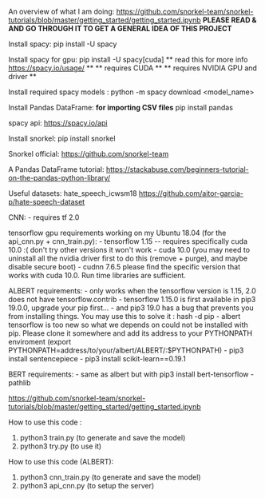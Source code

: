 An overview of what I am doing:
    https://github.com/snorkel-team/snorkel-tutorials/blob/master/getting_started/getting_started.ipynb
    **PLEASE READ & AND GO THROUGH IT TO GET A GENERAL IDEA OF THIS PROJECT**

Install spacy:
    pip install -U spacy

Install spacy for gpu:
    pip install -U spacy[cuda]
    ** read this for more info https://spacy.io/usage/ ** 
    ** requires CUDA **
    ** requires NVIDIA GPU and driver **

Install required spacy models :
    python -m spacy download <model_name>

Install Pandas DataFrame:  **for importing CSV files**
    pip install pandas

spacy api:
    https://spacy.io/api

Install snorkel:
    pip install snorkel

Snorkel official: 
    https://github.com/snorkel-team

A Pandas DataFrame tutorial:
    https://stackabuse.com/beginners-tutorial-on-the-pandas-python-library/

Useful datasets:
    hate_speech_icwsm18
    https://github.com/aitor-garcia-p/hate-speech-dataset

CNN:
    - requires tf 2.0

tensorflow gpu requirements working on my Ubuntu 18.04 (for the api_cnn.py + cnn_train.py):
    - tensorflow 1.15 -- requires specifically cuda 10.0 :( don't try other versions it won't work
    - cuda 10.0 (you may need to uninstall all the nvidia driver first to do this (remove + purge), and maybe disable secure boot)
    - cudnn 7.6.5 please find the specific version that works with cuda 10.0. 
    Run time libraries are sufficient.

ALBERT requirements:
    - only works when the tensorflow version is 1.15, 2.0 does not have tensorflow.contrib 
    - tensorflow 1.15.0 is first available in pip3 19.0.0, upgrade your pip first...
    - and pip3 19.0 has a bug that prevents you from installing things. You may use this to solve it : hash -d pip
    - albert tensorflow is too new so what we depends on could not be installed with pip. Please clone it somewhere and add its address to your PYTHONPATH enviroment (export PYTHONPATH=address/to/your/albert/ALBERT/:$PYTHONPATH)
    - pip3 install sentencepiece
    - pip3 install scikit-learn==0.19.1

BERT requirements:
    - same as albert but with pip3 install bert-tensorflow
    - pathlib
    
https://github.com/snorkel-team/snorkel-tutorials/blob/master/getting_started/getting_started.ipynb

How to use this code :
1. python3 train.py (to generate and save the model)
2. python3 try.py (to use it)

How to use this code (ALBERT):
1. python3 cnn_train.py (to generate and save the model)
2. python3 api_cnn.py (to setup the server)